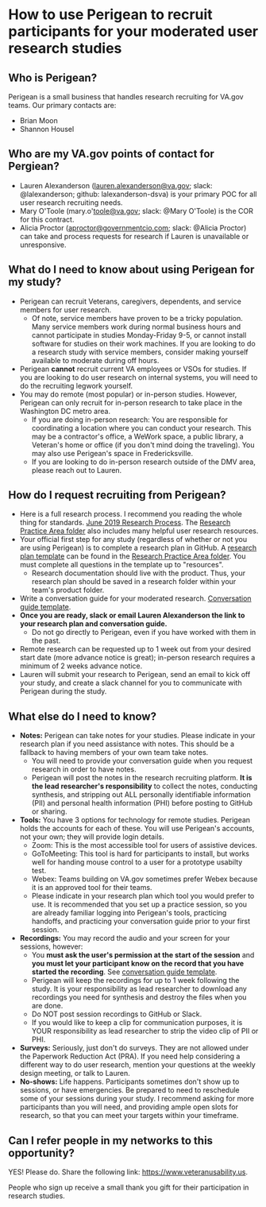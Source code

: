 # How to use Perigean to recruit participants for your moderated user research studies

## Who is Perigean? 

Perigean is a small business that handles research recruiting for VA.gov teams. Our primary contacts are: 

- Brian Moon
- Shannon Housel

## Who are my VA.gov points of contact for Pergiean? 

- Lauren Alexanderson (lauren.alexanderson@va.gov; slack: @lalexanderson; github: lalexanderson-dsva) is your primary POC for all user research recruiting needs. 
- Mary O'Toole (mary.o'toole@va.gov; slack: @Mary O'Toole) is the COR for this contract. 
- Alicia Proctor (aproctor@governmentcio.com; slack: @Alicia Proctor) can take and process requests for research if Lauren is unavailable or unresponsive. 

## What do I need to know about using Perigean for my study?

- Perigean can recruit Veterans, caregivers, dependents, and service members for user research.
  - Of note, service members have proven to be a tricky population. Many service members work during normal business hours and cannot participate in studies Monday-Friday 9-5, or cannot install software for studies on their work machines. If you are looking to do a research study with service members, consider making yourself available to moderate during off hours. 
- Perigean **cannot** recruit current VA employees or VSOs for studies. If you are looking to do user research on internal systems, you will need to do the recruiting legwork yourself. 
- You may do remote (most popular) or in-person studies. However, Perigean can only recruit for in-person research to take place in the Washington DC metro area. 
  - If you are doing in-person research: You are responsible for coordinating a location where you can conduct your research. This may be a contractor's office, a WeWork space, a public library, a Veteran's home or office (if you don't mind doing the traveling). You may also use Perigean's space in Fredericksville. 
  - If you are looking to do in-person research outside of the DMV area, please reach out to Lauren. 

## How do I request recruiting from Perigean? 

- Here is a full research process. I recommend you reading the whole thing for standards. [June 2019 Research Process](https://github.com/department-of-veterans-affairs/va.gov-team/blob/master/platform/research/research-process.md). The [Research Practice Area folder](https://github.com/department-of-veterans-affairs/va.gov-team/blob/master/platform/research) also includes many helpful user research resources.
- Your official first step for any study (regardless of whether or not you are using Perigean) is to complete a research plan in GitHub. A [research plan template](https://github.com/department-of-veterans-affairs/va.gov-team/blob/master/platform/research/research-plan-template.md) can be found in the [Research Practice Area folder](https://github.com/department-of-veterans-affairs/va.gov-team/blob/master/platform/research). You must complete all questions in the template up to "resources". 
  - Research documentation should live with the product. Thus, your research plan should be saved in a research folder within your team's product folder. 
- Write a conversation guide for your moderated research. [Conversation guide template](https://github.com/department-of-veterans-affairs/va.gov-team/blob/master/platform/research/planning/conversation-guide-template.md). 
- **Once you are ready, slack or email Lauren Alexanderson the link to your research plan and conversation guide.** 
  - Do not go directly to Perigean, even if you have worked with them in the past. 
- Remote research can be requested up to 1 week out from your desired start date (more advance notice is great); in-person research requires a minimum of 2 weeks advance notice. 
- Lauren will submit your research to Perigean,  send an email to kick off your study, and create a slack channel for you to communicate with Perigean during the study. 

## What else do I need to know?

- **Notes:** Perigean can take notes for your studies. Please indicate in your research plan if you need assistance with notes. This should be a fallback to having members of your own team take notes. 
  - You will need to provide your conversation guide when you request research in order to have notes. 
  - Perigean will post the notes in the research recruiting platform. **It is the lead researcher's responsibility** to collect the notes, conducting synthesis, and stripping out ALL personally identifiable information (PII) and personal health information (PHI) before posting to GitHub or sharing. 
- **Tools:** You have 3 options for technology for remote studies. Perigean holds the accounts for each of these. You will use Perigean's accounts, not your own; they will provide login details. 
  - Zoom: This is the most accessible tool for users of assistive devices. 
  - GoToMeeting: This tool is hard for participants to install, but works well for handing mouse control to a user for a prototype usabilty test. 
  - Webex: Teams building on VA.gov sometimes prefer Webex because it is an approved tool for their teams. 
  - Please indicate in your research plan which tool you would prefer to use. It is recommended that you set up a practice session, so you are already familiar logging into Perigean's tools, practicing handoffs, and practicing your conversation guide prior to your first session. 
- **Recordings:** You may record the audio and your screen for your sessions, however:
  - You **must ask the user's permission at the start of the session** and **you must let your participant know on the record that you have started the recording**. See [conversation guide template](https://github.com/department-of-veterans-affairs/va.gov-team/blob/master/platform/research/planning/conversation-guide-template.md). 
  - Perigean will keep the recordings for up to 1 week following the study. It is your responsibility as lead researcher to download any recordings you need for synthesis and destroy the files when you are done. 
  - Do NOT post session recordings to GitHub or Slack. 
  - If you would like to keep a clip for communication purposes, it is YOUR responsibility as lead researcher to strip the video clip of PII or PHI. 
- **Surveys:** Seriously, just don't do surveys. They are not allowed under the Paperwork Reduction Act (PRA). If you need help considering a different way to do user research, mention your questions at the weekly design meeting, or talk to Lauren. 
- **No-shows:** Life happens. Participants sometimes don't show up to sessions, or have emergencies. Be prepared to need to reschedule some of your sessions during your study. I recommend asking for more participants than you will need, and providing ample open slots for research, so that you can meet your targets within your timeframe.  

## Can I refer people in my networks to this opportunity? 

YES! Please do. Share the following link: https://www.veteranusability.us.

People who sign up receive a small thank you gift for their participation in research studies. 
